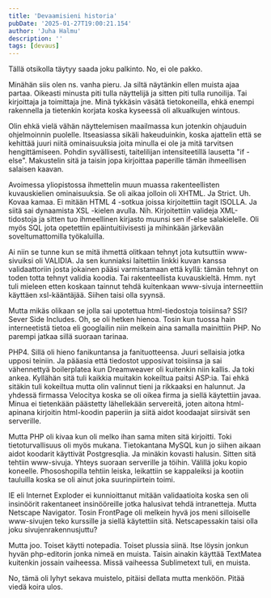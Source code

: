 ```yaml
---
title: 'Devaamisieni historia'
pubDate: '2025-01-27T19:00:21.154'
author: 'Juha Halmu'
description: ''
tags: [devaus]
---
```


Tällä otsikolla täytyy saada joku palkinto. No, ei ole pakko.

Minähän siis olen ns. vanha pieru. Ja siltä näytänkin ellen muista ajaa partaa. Oikeasti minusta piti tulla näyttelijä ja sitten piti tulla runoilija. Tai kirjoittaja ja toimittaja jne. Minä tykkäsin väsätä tietokoneilla, ehkä enempi rakennella ja tietenkin korjata koska kyseessä oli alkualkujen wintous. 

Olin ehkä vielä vähän näyttelemisen maailmassa kun jotenkin ohjauduin ohjelmoinnin puolelle. Itseasiassa sikäli hakeuduinkin, koska ajattelin että se kehittää juuri niitä ominaisuuksia joita minulla ei ole ja mitä tarvitsen hengittämiseen. Pohdin syvällisesti, taitelilijan intensiteetillä lausetta "if - else".  Makustelin sitä ja taisin jopa kirjoittaa paperille tämän ihmeellisen salaisen kaavan.

Avoimessa yliopistossa ihmettelin muun muassa rakenteellisten kuvauskielien ominaisuuksia. Se oli aikaa jolloin oli XHTML. Ja Strict. Uh. Kovaa kamaa. Ei mitään HTML 4 -sotkua joissa kirjoitettiin tagit ISOLLA.  Ja siitä sai dynaamista XSL -kielen avulla. Nih. Kirjoitettiin valideja XML-tidostoja ja sitten tuo ihmeellinen kirjasto muunsi sen if-else salakielelle.
Oli myös SQL jota opetettiin epäintuitiivisesti ja mihinkään järkevään soveltumattomilla työkaluilla. 

Ai niin se tunne kun se mitä ihmettä olitkaan tehnyt jota kutsuttiin www-sivuiksi oli VALIDIA. Ja sen kunniaksi laitettiin linkki kuvan kanssa validaattoriin josta jokainen pääsi varmistamaan että kyllä: tämän tehnyt on toden totta tehnyt validia koodia. Tai rakenteellista kuvauskieltä. Hmm. nyt tuli mieleen etten koskaan tainnut tehdä kuitenkaan www-sivuja interneettiin käyttäen xsl-kääntäjää. Siihen taisi olla syynsä. 

Mutta mikäs olikaan se jolla sai upotettua html-tiedostoja toisiinsa? SSI? Sever Side Includes. Oh, se oli hetken hienoa. Tosin kun tuossa hain interneetistä tietoa eli googlailin niin melkein aina samalla mainittiin PHP. No parempi jatkaa sillä suoraan tarinaa. 

PHP4. Sillä oli hieno fanikuntansa ja fanituotteensa. Juuri sellaisia jotka upposi teiniin. Ja pääasia että tiedostot upposivat toisiinsa ja sai vähennettyä boilerplatea kun Dreamweaver oli kuitenkin niin kallis. Ja toki ankea. Kyllähän sitä tuli kaikkia muitakin kokeiltua paitsi ASP:ia. Tai ehkä sitäkin tuli kokeiltua mutta olin valinnut tieni ja rikkaaksi en halunnut. Ja yhdessä firmassa Velocitya koska se oli oikea firma ja siellä käytettiin javaa. Minua ei tietenkään päästetty lähellekään servereitä, joten aitona html-apinana kirjoitin html-koodin paperiin ja siitä aidot koodaajat siirsivät sen serverille. 

Mutta PHP oli kivaa kun oli melko ihan sama miten sitä kirjoitti. Toki tietoturvallisuus oli myös mukana. Tietokantana MySQL kun jo siihen aikaan aidot koodarit käyttivät Postgresqlia. Ja minäkin kovasti halusin. Sitten sitä tehtiin www-sivuja. Yhteys suoraan serverille ja töihin. Välillä joku kopio koneelle. Phososhopilla tehtiin leiska, leikattiin se kappaleiksi ja kootiin tauluilla koska se oli ainut joka suurinpiirtein toimi. 

IE eli Internet Exploder ei kunnioittanut mitään validaatioita koska sen oli insinöörit rakentaneet insinööreille jotka halusivat tehdä intranetteja. Mutta Netscape Navigator. Tosin FrontPage oli melkein hyvä jos meni silloiselle www-sivujen teko kurssille ja siellä käytettiin sitä. Netscapessakin taisi olla joku sivujenrakennusjuttu?   

Mutta joo. Toiset käytti notepadia. Toiset plussia siinä. Itse löysin jonkun hyvän php-editorin jonka nimeä en muista. Taisin ainakin käyttää TextMatea kuitenkin jossain vaiheessa. Missä vaiheessa Sublimetext tuli, en muista. 

No, tämä oli lyhyt sekava muistelo, pitäisi dellata mutta menköön. Pitää viedä koira ulos.  
